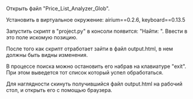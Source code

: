 Открыть файл "Price_List_Analyzer_Glob".

Установить в виртуальное окружение: airium==0.2.6, keyboard==0.13.5 

Запустить скрипт в "project.py" в консоли появится: "Найти: ". Ввести в это поле искомую позицию.

После того как скрипт отработает зайти в файл output.html, в нем должны быть видны изменения.

В процессе поиска можно остановить его набрав на клавиатуре "exit". При этом выведется тот список который успел обработаться.

Для наглядности скинуть получившийся файл output.html на рабочий стол, и открыть его с помощью браузера.